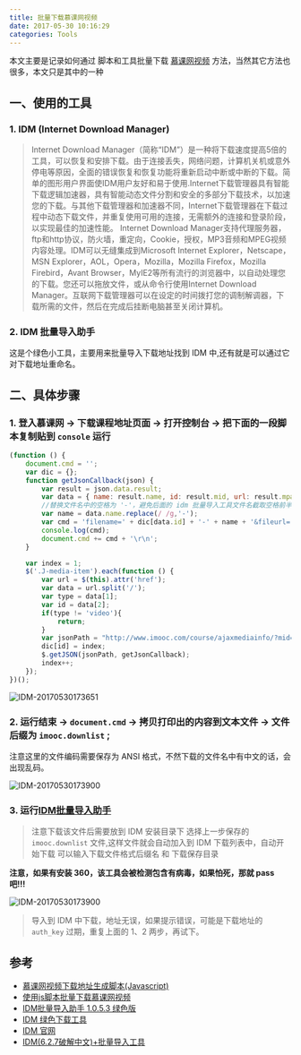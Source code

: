 ```yaml
---
title: 批量下载慕课网视频
date: 2017-05-30 10:16:29
categories: Tools
---
```


本文主要是记录如何通过 脚本和工具批量下载 [慕课网视频](http://www.imooc.com/) 方法，当然其它方法也很多，本文只是其中的一种

## 一、使用的工具
### 1. IDM (Internet Download Manager)
> Internet Download Manager（简称“IDM”）是一种将下载速度提高5倍的工具，可以恢复和安排下载。由于连接丢失，网络问题，计算机关机或意外停电等原因，全面的错误恢复和恢复功能将重新启动中断或中断的下载。简单的图形用户界面使IDM用户友好和易于使用.Internet下载管理器具有智能下载逻辑加速器，具有智能动态文件分割和安全的多部分下载技术，以加速您的下载。与其他下载管理器和加速器不同，Internet下载管理器在下载过程中动态下载文件，并重复使用可用的连接，无需额外的连接和登录阶段，以实现最佳的加速性能。
Internet Download Manager支持代理服务器，ftp和http协议，防火墙，重定向，Cookie，授权，MP3音频和MPEG视频内容处理。IDM可以无缝集成到Microsoft Internet Explorer，Netscape，MSN Explorer，AOL，Opera，Mozilla，Mozilla Firefox，Mozilla Firebird，Avant Browser，MyIE2等所有流行的浏览器中，以自动处理您的下载。您还可以拖放文件，或从命令行使用Internet Download Manager。互联网下载管理器可以在设定的时间拨打您的调制解调器，下载所需的文件，然后在完成后挂断电脑甚至关闭计算机。

### 2. IDM 批量导入助手
这是个绿色小工具，主要用来批量导入下载地址找到 IDM 中,还有就是可以通过它对下载地址重命名。

## 二、具体步骤
### 1. 登入慕课网 -> 下载课程地址页面 -> 打开控制台 -> 把下面的一段脚本复制贴到 `console` 运行
```js
(function () {
    document.cmd = '';
    var dic = {};
    function getJsonCallback(json) {
        var result = json.data.result;
        var data = { name: result.name, id: result.mid, url: result.mpath[0] };
        //替换文件名中的空格为 '-'，避免后面的 idm 批量导入工具文件名截取空格前半部分
        var name = data.name.replace(/ /g,'-'); 
        var cmd = 'filename=' + dic[data.id] + '-' + name + '&fileurl=' + data.url;
        console.log(cmd);
        document.cmd += cmd + '\r\n';
    }

    var index = 1;
    $('.J-media-item').each(function () {
        var url = $(this).attr('href');
        var data = url.split('/');
        var type = data[1];
        var id = data[2];
        if(type != 'video'){
            return;
        }
        var jsonPath = "http://www.imooc.com/course/ajaxmediainfo/?mid=" + id + "&mode=flash";
        dic[id] = index;
        $.getJSON(jsonPath, getJsonCallback);
        index++;
    });
})();
```

![IDM-20170530173651](http://images.jessechiu.com/IDM-20170530173651.png)

### 2. 运行结束 -> `document.cmd` -> 拷贝打印出的内容到文本文件 -> 文件后缀为 `imooc.downlist` ;
注意这里的文件编码需要保存为 ANSI 格式，不然下载的文件名中有中文的话，会出现乱码。

![IDM-20170530173900](http://images.jessechiu.com/IDM-20170530173900.png)

### 3. 运行[IDM批量导入助手](http://dl.pconline.com.cn/download/496539-1.html)
>注意下载该文件后需要放到 IDM 安装目录下
选择上一步保存的 `imooc.downlist` 文件,这样文件就会自动加入到 IDM 下载列表中，自动开始下载
> 可以输入下载文件格式后缀名 和 下载保存目录

**注意，如果有安装 360，该工具会被检测包含有病毒，如果怕死，那就 pass 吧!!!**

![IDM-20170530173900](http://images.jessechiu.com/IDM-20170530171718.png)

> 导入到 IDM 中下载，地址无误，如果提示错误，可能是下载地址的 `auth_key` 过期，重复上面的 1、2 两步，再试下。


## 参考

- [慕课网视频下载地址生成脚本(Javascript)](https://www.v2ex.com/t/226681)
- [使用js脚本批量下载慕课网视频](http://www.cnblogs.com/xiaoafei1991/p/5092853.html)
- [IDM批量导入助手 1.0.5.3 绿色版](http://dl.pconline.com.cn/download/496539-1.html)
- [IDM 绿色下载工具](http://www.zdfans.com/575.html)
- [IDM 官网](http://www.internetdownloadmanager.com/)
- [IDM(6.2.7破解中文)+批量导入工具](http://images.jessechiu.com/IDM%286.2.7%E7%A0%B4%E8%A7%A3%E4%B8%AD%E6%96%87%29.rar)



